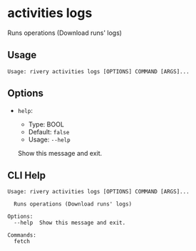 
# activities logs

Runs operations (Download runs' logs)

## Usage

```
Usage: rivery activities logs [OPTIONS] COMMAND [ARGS]...
```

## Options
* `help`: 
  * Type: BOOL 
  * Default: `false`
  * Usage: `--help`

  Show this message and exit.



## CLI Help

```
Usage: rivery activities logs [OPTIONS] COMMAND [ARGS]...

  Runs operations (Download runs' logs)

Options:
  --help  Show this message and exit.

Commands:
  fetch
```

